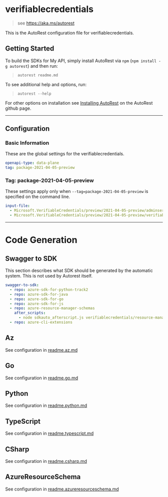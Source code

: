 # verifiablecredentials

> see https://aka.ms/autorest

This is the AutoRest configuration file for verifiablecredentials.

## Getting Started

To build the SDKs for My API, simply install AutoRest via `npm` (`npm install -g autorest`) and then run:

> `autorest readme.md`

To see additional help and options, run:

> `autorest --help`

For other options on installation see [Installing AutoRest](https://aka.ms/autorest/install) on the AutoRest github page.

---

## Configuration

### Basic Information

These are the global settings for the verifiablecredentials.

```yaml
openapi-type: data-plane
tag: package-2021-04-05-preview
```

### Tag: package-2021-04-05-preview

These settings apply only when `--tag=package-2021-04-05-preview` is specified on the command line.

```yaml $(tag) == 'package-2021-04-05-preview'
input-file:
  - Microsoft.VerifiableCredentials/preview/2021-04-05-preview/adminservice.json
  - Microsoft.VerifiableCredentials/preview/2021-04-05-preview/verifiablecredentials.json
```

---

# Code Generation

## Swagger to SDK

This section describes what SDK should be generated by the automatic system.
This is not used by Autorest itself.

```yaml $(swagger-to-sdk)
swagger-to-sdk:
  - repo: azure-sdk-for-python-track2
  - repo: azure-sdk-for-java
  - repo: azure-sdk-for-go
  - repo: azure-sdk-for-js
  - repo: azure-resource-manager-schemas
    after_scripts:
      - node sdkauto_afterscript.js verifiablecredentials/resource-manager
  - repo: azure-cli-extensions
```
## Az

See configuration in [readme.az.md](./readme.az.md)

## Go

See configuration in [readme.go.md](./readme.go.md)

## Python

See configuration in [readme.python.md](./readme.python.md)

## TypeScript

See configuration in [readme.typescript.md](./readme.typescript.md)

## CSharp

See configuration in [readme.csharp.md](./readme.csharp.md)

## AzureResourceSchema

See configuration in [readme.azureresourceschema.md](./readme.azureresourceschema.md)
